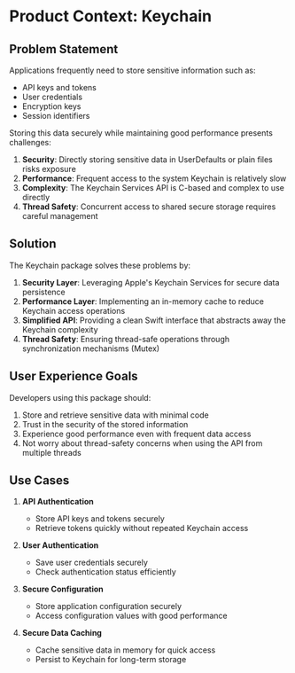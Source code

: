 # Product Context: Keychain

## Problem Statement

Applications frequently need to store sensitive information such as:
- API keys and tokens
- User credentials
- Encryption keys
- Session identifiers

Storing this data securely while maintaining good performance presents challenges:
1. **Security**: Directly storing sensitive data in UserDefaults or plain files risks exposure
2. **Performance**: Frequent access to the system Keychain is relatively slow
3. **Complexity**: The Keychain Services API is C-based and complex to use directly
4. **Thread Safety**: Concurrent access to shared secure storage requires careful management

## Solution

The Keychain package solves these problems by:

1. **Security Layer**: Leveraging Apple's Keychain Services for secure data persistence
2. **Performance Layer**: Implementing an in-memory cache to reduce Keychain access operations
3. **Simplified API**: Providing a clean Swift interface that abstracts away the Keychain complexity
4. **Thread Safety**: Ensuring thread-safe operations through synchronization mechanisms (Mutex)

## User Experience Goals

Developers using this package should:
1. Store and retrieve sensitive data with minimal code
2. Trust in the security of the stored information
3. Experience good performance even with frequent data access
4. Not worry about thread-safety concerns when using the API from multiple threads

## Use Cases

1. **API Authentication**
   - Store API keys and tokens securely
   - Retrieve tokens quickly without repeated Keychain access

2. **User Authentication**
   - Save user credentials securely
   - Check authentication status efficiently

3. **Secure Configuration**
   - Store application configuration securely
   - Access configuration values with good performance

4. **Secure Data Caching**
   - Cache sensitive data in memory for quick access
   - Persist to Keychain for long-term storage

